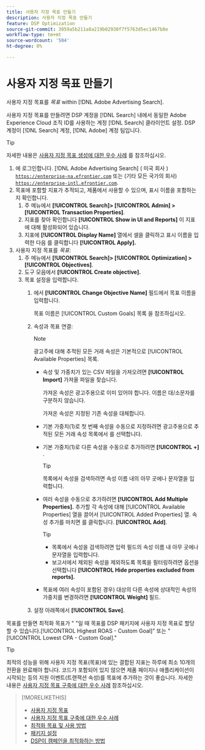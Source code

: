 ```yaml
---
title: 사용자 지정 목표 만들기
description: 사용자 지정 목표 만들기
feature: DSP Optimization
source-git-commit: 3059a5b211a8a219b02930f7f5763d5ec1467b8e
workflow-type: tm+mt
source-wordcount: '504'
ht-degree: 0%

---
```


# 사용자 지정 목표 만들기

사용자 지정 목표를 *목표* within [!DNL Adobe Advertising Search].

사용자 지정 목표를 만들려면 DSP 계정을 [!DNL Search] 내에서 동일한 Adobe Experience Cloud 조직 ID를 사용하는 계정 [!DNL Search] 클라이언트 설정. DSP 계정이 [!DNL Search] 계정, [!DNL Adobe] 계정 팀입니다.

>[!TIP]
>
>자세한 내용은 [사용자 지정 목표 생성에 대한 우수 사례](custom-goal-best-practices.md) 를 참조하십시오.

1. 에 로그인합니다. [!DNL Adobe Advertising Search] ( 미국 회사 ) [`https://enterprise-na.efrontier.com`](https://enterprise-na.efrontier.com) 또는 (기타 모든 국가의 회사) [`https://enterprise-intl.efrontier.com`](https://enterprise-intl.efrontier.com).
1. 목표에 포함할 지표가 추적되고, 제품에서 사용할 수 있으며, 표시 이름을 포함하는지 확인합니다.
   1. 주 메뉴에서 **[!UICONTROL Search]> [!UICONTROL Admin] >[!UICONTROL Transaction Properties]**.
   1. 지표를 찾아 확인합니다 **[!UICONTROL Show in UI and Reports]** 이 지표에 대해 활성화되어 있습니다.
   1. 지표에 **[!UICONTROL Display Name]** 열에서 셀을 클릭하고 표시 이름을 입력한 다음 를 클릭합니다 **[!UICONTROL Apply].**
1. 사용자 지정 목표를 *목표*:
   1. 주 메뉴에서 **[!UICONTROL Search]> [!UICONTROL Optimization] >[!UICONTROL Objectives]**.
   1. 도구 모음에서 **[!UICONTROL Create objective].**
   1. 목표 설정을 입력합니다.
      1. 에서 **[!UICONTROL Change Objective Name]** 필드에서 목표 이름을 입력합니다.

         목표 이름은 [!UICONTROL Custom Goals] 목록 을 참조하십시오.

      1. 속성과 목표 연결:

         >[!NOTE]
         >
         > 광고주에 대해 추적된 모든 거래 속성은 기본적으로 [!UICONTROL Available Properties] 목록.

         * 속성 및 가중치가 있는 CSV 파일을 가져오려면 **[!UICONTROL Import]** 가져올 파일을 찾습니다.

            가져온 속성은 광고주용으로 이미 있어야 합니다. 이름은 대/소문자를 구분하지 않습니다.

            가져온 속성은 지정된 기존 속성을 대체합니다.

         * 기본 가중치(1)로 첫 번째 속성을 수동으로 지정하려면 광고주용으로 추적된 모든 거래 속성 목록에서 를 선택합니다.

         * 기본 가중치(1)로 다른 속성을 수동으로 추가하려면 **[!UICONTROL +]** .

            >[!TIP]
            >
            > 목록에서 속성을 검색하려면 속성 이름 내의 아무 곳에나 문자열을 입력합니다.

         * 여러 속성을 수동으로 추가하려면 **[!UICONTROL Add Multiple Properties].** 추가할 각 속성에 대해 [!UICONTROL Available Properties] 열을 끌어서 [!UICONTROL Added Properties] 열. 속성 추가를 마치면 를 클릭합니다. **[!UICONTROL Add]**.

            >[!TIP]
            >
            >* 목록에서 속성을 검색하려면 입력 필드의 속성 이름 내 아무 곳에나 문자열을 입력합니다.
            >* 보고서에서 제외된 속성을 제외하도록 목록을 필터링하려면 옵션을 선택합니다 **[!UICONTROL Hide properties excluded from reports].**


         * 목표에 여러 속성이 포함된 경우) 대상의 다른 속성에 상대적인 속성의 가중치를 변경하려면 **[!UICONTROL Weight]** 필드.
      1. 설정 아래쪽에서 **[!UICONTROL Save]**.


목표를 만들면 최적화 목표가 &quot; &quot;일 때 목표를 DSP 패키지에 사용자 지정 목표로 할당할 수 있습니다.[!UICONTROL Highest ROAS - Custom Goal]&quot; 또는 &quot;[!UICONTROL Lowest CPA - Custom Goal].&quot;

>[!TIP]
>
>최적의 성능을 위해 사용자 지정 목표(목표)에 있는 결합된 지표는 하루에 최소 10개의 전환을 완료해야 합니다. 코드가 포함되어 있지 않으면 제품 페이지나 애플리케이션이 시작되는 등의 지원 이벤트(트랜잭션 속성)를 목표에 추가하는 것이 좋습니다. 자세한 내용은 [사용자 지정 목표 구축에 대한 우수 사례](custom-goal-best-practices.md) 참조하십시오.

>[!MORELIKETHIS]
>
>* [사용자 지정 목표](custom-goal-about.md)
>* [사용자 지정 목표 구축에 대한 우수 사례](custom-goal-best-practices.md)
>* [최적화 목표 및 사용 방법](optimization-goals.md)
>* [패키지 설정](/help/dsp/campaign-management/packages/package-settings.md)
> * [DSP이 캠페인을 최적화하는 방법](optimization-how-dsp-optimizes-campaigns.md)

